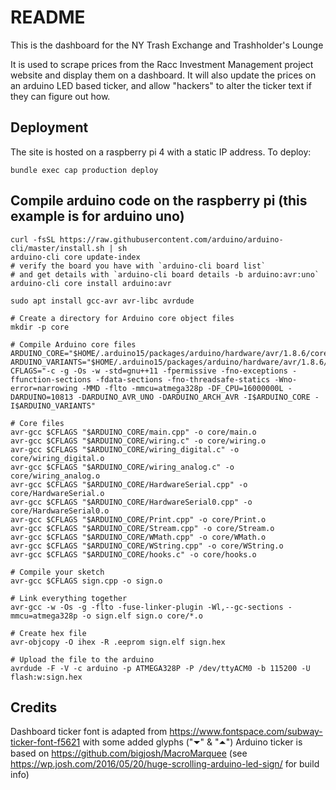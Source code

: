# README

This is the dashboard for the NY Trash Exchange and Trashholder's Lounge

It is used to scrape prices from the Racc Investment Management project website and display them on a dashboard. It will also update the prices on an arduino LED based ticker, and allow "hackers" to alter the ticker text if they can figure out how.

## Deployment

The site is hosted on a raspberry pi 4 with a static IP address. To deploy:

```
bundle exec cap production deploy
```

## Compile arduino code on the raspberry pi (this example is for arduino uno)

```
curl -fsSL https://raw.githubusercontent.com/arduino/arduino-cli/master/install.sh | sh
arduino-cli core update-index
# verify the board you have with `arduino-cli board list`
# and get details with `arduino-cli board details -b arduino:avr:uno`
arduino-cli core install arduino:avr

sudo apt install gcc-avr avr-libc avrdude

# Create a directory for Arduino core object files
mkdir -p core

# Compile Arduino core files
ARDUINO_CORE="$HOME/.arduino15/packages/arduino/hardware/avr/1.8.6/cores/arduino"
ARDUINO_VARIANTS="$HOME/.arduino15/packages/arduino/hardware/avr/1.8.6/variants/standard"
CFLAGS="-c -g -Os -w -std=gnu++11 -fpermissive -fno-exceptions -ffunction-sections -fdata-sections -fno-threadsafe-statics -Wno-error=narrowing -MMD -flto -mmcu=atmega328p -DF_CPU=16000000L -DARDUINO=10813 -DARDUINO_AVR_UNO -DARDUINO_ARCH_AVR -I$ARDUINO_CORE -I$ARDUINO_VARIANTS"

# Core files
avr-gcc $CFLAGS "$ARDUINO_CORE/main.cpp" -o core/main.o
avr-gcc $CFLAGS "$ARDUINO_CORE/wiring.c" -o core/wiring.o
avr-gcc $CFLAGS "$ARDUINO_CORE/wiring_digital.c" -o core/wiring_digital.o
avr-gcc $CFLAGS "$ARDUINO_CORE/wiring_analog.c" -o core/wiring_analog.o
avr-gcc $CFLAGS "$ARDUINO_CORE/HardwareSerial.cpp" -o core/HardwareSerial.o
avr-gcc $CFLAGS "$ARDUINO_CORE/HardwareSerial0.cpp" -o core/HardwareSerial0.o
avr-gcc $CFLAGS "$ARDUINO_CORE/Print.cpp" -o core/Print.o
avr-gcc $CFLAGS "$ARDUINO_CORE/Stream.cpp" -o core/Stream.o
avr-gcc $CFLAGS "$ARDUINO_CORE/WMath.cpp" -o core/WMath.o
avr-gcc $CFLAGS "$ARDUINO_CORE/WString.cpp" -o core/WString.o
avr-gcc $CFLAGS "$ARDUINO_CORE/hooks.c" -o core/hooks.o

# Compile your sketch
avr-gcc $CFLAGS sign.cpp -o sign.o

# Link everything together
avr-gcc -w -Os -g -flto -fuse-linker-plugin -Wl,--gc-sections -mmcu=atmega328p -o sign.elf sign.o core/*.o

# Create hex file
avr-objcopy -O ihex -R .eeprom sign.elf sign.hex

# Upload the file to the arduino
avrdude -F -V -c arduino -p ATMEGA328P -P /dev/ttyACM0 -b 115200 -U flash:w:sign.hex
```

## Credits

Dashboard ticker font is adapted from https://www.fontspace.com/subway-ticker-font-f5621 with some added glyphs ("⏷" & "⏶")
Arduino ticker is based on https://github.com/bigjosh/MacroMarquee (see https://wp.josh.com/2016/05/20/huge-scrolling-arduino-led-sign/ for build info)

